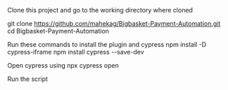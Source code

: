 Clone this project and go to the working directory where cloned

git clone https://github.com/mahekag/Bigbasket-Payment-Automation.git
cd Bigbasket-Payment-Automation

Run these commands to install the plugin and cypress
npm install -D cypress-iframe
npm install cypress --save-dev


Open cypress using 
npx cypress open

Run the script

